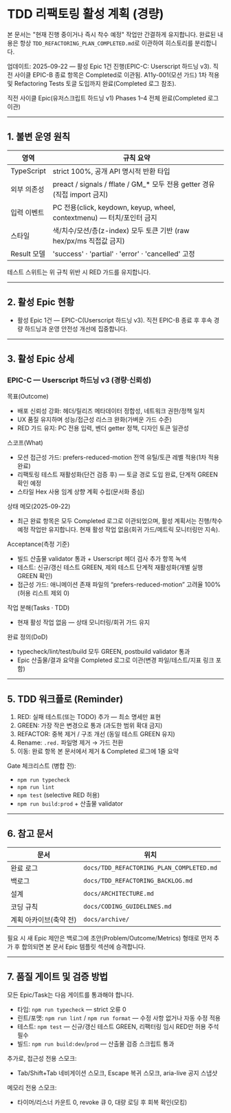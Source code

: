 # TDD 리팩토링 활성 계획 (경량)

본 문서는 "현재 진행 중이거나 즉시 착수 예정" 작업만 간결하게 유지합니다. 완료된
내용은 항상 `TDD_REFACTORING_PLAN_COMPLETED.md`로 이관하여 히스토리를
분리합니다.

업데이트: 2025-09-22 — 활성 Epic 1건 진행(EPIC-C: Userscript 하드닝 v3). 직전
사이클 EPIC-B 종료 항목은 Completed로 이관됨. A11y-001(모션 가드) 1차 적용 및
Refactoring Tests 토글 도입까지 완료(Completed 로그 참조).

직전 사이클 Epic(유저스크립트 하드닝 v1) Phases 1–4 전체 완료(Completed 로그
이관)

---

## 1. 불변 운영 원칙

| 영역        | 규칙 요약                                                                   |
| ----------- | --------------------------------------------------------------------------- |
| TypeScript  | strict 100%, 공개 API 명시적 반환 타입                                      |
| 외부 의존성 | preact / signals / fflate / GM\_\* 모두 전용 getter 경유 (직접 import 금지) |
| 입력 이벤트 | PC 전용(click, keydown, keyup, wheel, contextmenu) — 터치/포인터 금지       |
| 스타일      | 색/치수/모션/층(z-index) 모두 토큰 기반 (raw hex/px/ms 직접값 금지)         |
| Result 모델 | 'success' · 'partial' · 'error' · 'cancelled' 고정                          |

테스트 스위트는 위 규칙 위반 시 RED 가드를 유지합니다.

---

## 2. 활성 Epic 현황

- 활성 Epic 1건 — EPIC-C(Userscript 하드닝 v3). 직전 EPIC-B 종료 후 후속 경량
  하드닝과 운영 안전성 개선에 집중합니다.

---

## 3. 활성 Epic 상세

### EPIC-C — Userscript 하드닝 v3 (경량·신뢰성)

목표(Outcome)

- 배포 신뢰성 강화: 헤더/릴리즈 메타데이터 정합성, 네트워크 권한/정책 일치
- UX 품질 유지하며 성능/접근성 리스크 완화(가벼운 가드 수준)
- RED 가드 유지: PC 전용 입력, 벤더 getter 정책, 디자인 토큰 일관성

스코프(What)

- 모션 접근성 가드: prefers-reduced-motion 전역 유틸/토큰 레벨 적용(1차 적용
  완료)
- 리팩토링 테스트 재활성화(단건 검증 후) — 토글 경로 도입 완료, 단계적 GREEN
  확인 예정
- 스타일 Hex 사용 임계 상향 계획 수립(문서화 중심)

상태 메모(2025-09-22)

- 최근 완료 항목은 모두 Completed 로그로 이관되었으며, 활성 계획서는 진행/착수
  예정 작업만 유지합니다. 현재 활성 작업 없음(회귀 가드/메트릭 모니터링만 지속).

Acceptance(측정 기준)

- 빌드 산출물 validator 통과 + Userscript 헤더 검사 추가 항목 녹색
- 테스트: 신규/갱신 테스트 GREEN, 제외 테스트 단계적 재활성화(개별 실행 GREEN
  확인)
- 접근성 가드: 애니메이션 존재 파일의 “prefers-reduced-motion” 고려율 100%(허용
  리스트 제외 0)

작업 분해(Tasks · TDD)

- 현재 활성 작업 없음 — 상태 모니터링/회귀 가드 유지

완료 정의(DoD)

- typecheck/lint/test/build 모두 GREEN, postbuild validator 통과
- Epic 산출물/결과 요약을 Completed 로그로 이관(변경 파일/테스트/지표 링크 포함)

---

## 5. TDD 워크플로 (Reminder)

1. RED: 실패 테스트(또는 TODO) 추가 — 최소 명세만 표현
2. GREEN: 가장 작은 변경으로 통과 (과도한 범위 확대 금지)
3. REFACTOR: 중복 제거 / 구조 개선 (동일 테스트 GREEN 유지)
4. Rename: `.red.` 파일명 제거 → 가드 전환
5. 이동: 완료 항목 본 문서에서 제거 & Completed 로그에 1줄 요약

Gate 체크리스트 (병합 전):

- `npm run typecheck`
- `npm run lint`
- `npm test` (selective RED 허용)
- `npm run build:prod` + 산출물 validator

---

## 6. 참고 문서

| 문서                   | 위치                                     |
| ---------------------- | ---------------------------------------- |
| 완료 로그              | `docs/TDD_REFACTORING_PLAN_COMPLETED.md` |
| 백로그                 | `docs/TDD_REFACTORING_BACKLOG.md`        |
| 설계                   | `docs/ARCHITECTURE.md`                   |
| 코딩 규칙              | `docs/CODING_GUIDELINES.md`              |
| 계획 아카이브(축약 전) | `docs/archive/`                          |

필요 시 새 Epic 제안은 백로그에 초안(Problem/Outcome/Metrics) 형태로 먼저 추가
후 합의되면 본 문서 Epic 템플릿 섹션에 승격합니다.

---

## 7. 품질 게이트 및 검증 방법

모든 Epic/Task는 다음 게이트를 통과해야 합니다.

- 타입: `npm run typecheck` — strict 오류 0
- 린트/포맷: `npm run lint` / `npm run format` — 수정 사항 없거나 자동 수정 적용
- 테스트: `npm test` — 신규/갱신 테스트 GREEN, 리팩터링 임시 RED만 허용 주석
  필수
- 빌드: `npm run build:dev`/`prod` — 산출물 검증 스크립트 통과

추가로, 접근성 전용 스모크:

- Tab/Shift+Tab 네비게이션 스모크, Escape 복귀 스모크, aria-live 공지 스냅샷

메모리 전용 스모크:

- 타이머/리스너 카운트 0, revoke 큐 0, 대량 로딩 후 회복 확인(모킹)

